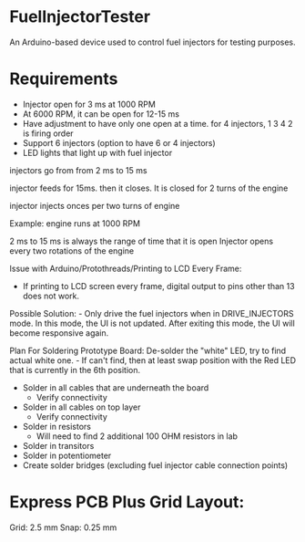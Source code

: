 # FuelInjectorTester
An Arduino-based device used to control fuel injectors for testing purposes.


# Requirements

- Injector open for 3 ms at 1000 RPM
- At 6000 RPM, it can be open for 12-15 ms
- Have adjustment to have only one open at a time. for 4 injectors, 1 3 4 2 is firing order
- Support 6 injectors (option to have 6 or 4 injectors)
- LED lights that light up with fuel injector

injectors go from from 2 ms to 15 ms

injector feeds for 15ms. then it closes. It is closed for 2 turns of the engine

injector injects onces per two turns of engine

Example: engine runs at 1000 RPM

2 ms to 15 ms is always the range of time that it is open
Injector opens every two rotations of the engine



Issue with Arduino/Protothreads/Printing to LCD Every Frame:
- If printing to LCD screen every frame, digital output to pins other than 13 does not work.

Possible Solution:
    - Only drive the fuel injectors when in DRIVE_INJECTORS mode. In this mode, the UI is not updated. After exiting this mode, the UI will become responsive again.
    
Plan For Soldering Prototype Board:
De-solder the "white" LED, try to find actual white one.
    - If can't find, then at least swap position with the Red LED that is currently in the 6th position.
- Solder in all cables that are underneath the board
    - Verify connectivity
- Solder in all cables on top layer
    - Verify connectivity
- Solder in resistors
    - Will need to find 2 additional 100 OHM resistors in lab
- Solder in transitors
- Solder in potentiometer
- Create solder bridges (excluding fuel injector cable connection points)
    



# Express PCB Plus Grid Layout:
Grid: 2.5 mm
Snap: 0.25 mm